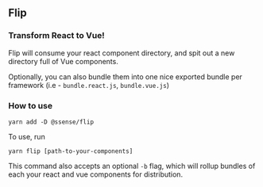 ## Flip
### Transform React to Vue!

Flip will consume your react component directory, and spit out a new directory full of Vue components.

Optionally, you can also bundle them into one nice exported bundle per framework (i.e - `bundle.react.js`, `bundle.vue.js`)


### How to use

```
yarn add -D @ssense/flip
```

To use, run

```
yarn flip [path-to-your-components]
```

This command also accepts an optional `-b` flag, which will rollup bundles of each your react and vue components for distribution.
